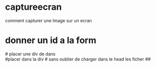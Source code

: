 # captureecran
comment capturer une Image sur un ecran
# donner un id a la form 
<form  id "myform">
# placer une div de dans 
<div id="target">
#placer <script type="text/javascript"  src="js/saveimg.js"></script>  dans la div 
# sans oublier de charger dans le head les ficher 
<script type="text/javascript" src="js/html2canvas.js"></script>
<script type="text/javascript" src="js/jquery.plugin.html2canvas.js"></script>
##
